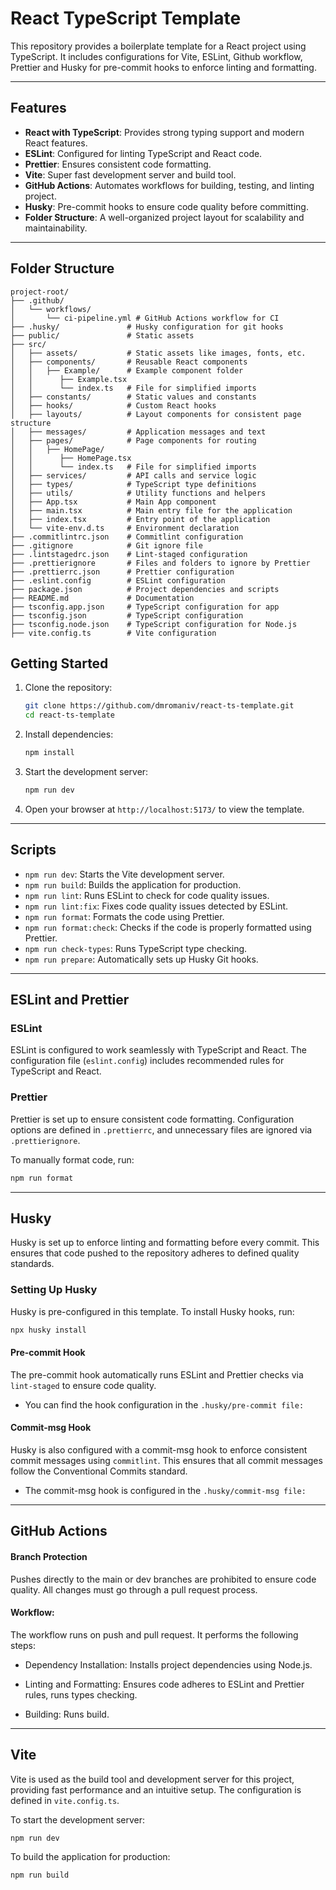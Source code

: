 # React TypeScript Template

This repository provides a boilerplate template for a React project using TypeScript. It includes configurations for Vite, ESLint, Github workflow, Prettier and Husky for pre-commit hooks to enforce linting and formatting.

---

## Features

- **React with TypeScript**: Provides strong typing support and modern React features.
- **ESLint**: Configured for linting TypeScript and React code.
- **Prettier**: Ensures consistent code formatting.
- **Vite**: Super fast development server and build tool.
- **GitHub Actions**: Automates workflows for building, testing, and linting project.
- **Husky**: Pre-commit hooks to ensure code quality before committing.
- **Folder Structure**: A well-organized project layout for scalability and maintainability.

---

## Folder Structure

```
project-root/
├── .github/
│   └── workflows/
│       └── ci-pipeline.yml # GitHub Actions workflow for CI
├── .husky/               # Husky configuration for git hooks
├── public/               # Static assets
├── src/
│   ├── assets/           # Static assets like images, fonts, etc.
│   ├── components/       # Reusable React components
│   │   ├── Example/      # Example component folder
│   │      ├── Example.tsx
│   │      └── index.ts   # File for simplified imports
│   ├── constants/        # Static values and constants
│   ├── hooks/            # Custom React hooks
│   ├── layouts/          # Layout components for consistent page structure
│   ├── messages/         # Application messages and text
│   ├── pages/            # Page components for routing
│   │   ├── HomePage/
│   │      ├── HomePage.tsx
│   │      └── index.ts   # File for simplified imports
│   ├── services/         # API calls and service logic
│   ├── types/            # TypeScript type definitions
│   ├── utils/            # Utility functions and helpers
│   ├── App.tsx           # Main App component
│   ├── main.tsx          # Main entry file for the application
│   ├── index.tsx         # Entry point of the application
│   └── vite-env.d.ts     # Environment declaration
├── .commitlintrc.json    # Commitlint configuration
├── .gitignore            # Git ignore file
├── .lintstagedrc.json    # Lint-staged configuration
├── .prettierignore       # Files and folders to ignore by Prettier
├── .prettierrc.json      # Prettier configuration
├── .eslint.config        # ESLint configuration
├── package.json          # Project dependencies and scripts
├── README.md             # Documentation 
├── tsconfig.app.json     # TypeScript configuration for app
├── tsconfig.json         # TypeScript configuration
├── tsconfig.node.json    # TypeScript configuration for Node.js
├── vite.config.ts        # Vite configuration
```

## Getting Started

1. Clone the repository:

   ```bash
   git clone https://github.com/dmromaniv/react-ts-template.git
   cd react-ts-template
   ```

2. Install dependencies:

   ```bash
   npm install
   ```

3. Start the development server:

   ```bash
   npm run dev
   ```

4. Open your browser at `http://localhost:5173/` to view the template.

---

## Scripts

- `npm run dev`: Starts the Vite development server.
- `npm run build`: Builds the application for production.
- `npm run lint`: Runs ESLint to check for code quality issues.
- `npm run lint:fix`: Fixes code quality issues detected by ESLint.
- `npm run format`: Formats the code using Prettier.
- `npm run format:check`: Checks if the code is properly formatted using Prettier.
- `npm run check-types`: Runs TypeScript type checking.
- `npm run prepare`: Automatically sets up Husky Git hooks.

---

## ESLint and Prettier

### ESLint

ESLint is configured to work seamlessly with TypeScript and React. The configuration file (`eslint.config`) includes recommended rules for TypeScript and React.

### Prettier

Prettier is set up to ensure consistent code formatting. Configuration options are defined in `.prettierrc`, and unnecessary files are ignored via `.prettierignore`.

To manually format code, run:

```bash
npm run format
```

---

## Husky

Husky is set up to enforce linting and formatting before every commit. This ensures that code pushed to the repository adheres to defined quality standards.

### Setting Up Husky

Husky is pre-configured in this template. To install Husky hooks, run:
```bash
npx husky install
```

#### Pre-commit Hook

The pre-commit hook automatically runs ESLint and Prettier checks via `lint-staged` to ensure code quality. 

- You can find the hook configuration in the `.husky/pre-commit file:`

#### Commit-msg Hook

Husky is also configured with a commit-msg hook to enforce consistent commit messages using `commitlint`. This ensures that all commit messages follow the Conventional Commits standard.

- The commit-msg hook is configured in the `.husky/commit-msg file:`

---

## GitHub Actions


#### Branch Protection

Pushes directly to the main or dev branches are prohibited to ensure code quality. All changes must go through a pull request process.

#### Workflow:

The workflow runs on push and pull request. It performs the following steps:

- Dependency Installation: Installs project dependencies using Node.js.

- Linting and Formatting: Ensures code adheres to ESLint and Prettier rules, runs types checking.

- Building: Runs build.

---

## Vite

Vite is used as the build tool and development server for this project, providing fast performance and an intuitive setup. The configuration is defined in `vite.config.ts`.

To start the development server:

```bash
npm run dev
```

To build the application for production:

```bash
npm run build
```





